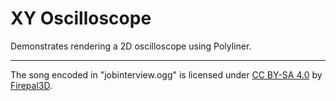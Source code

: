 # XY Oscilloscope
Demonstrates rendering a 2D oscilloscope using Polyliner.

---

The song encoded in "jobinterview.ogg" is licensed under [CC BY-SA 4.0](https://creativecommons.org/licenses/by-sa/4.0/) by [Firepal3D](https://firepal.tilde.team/).